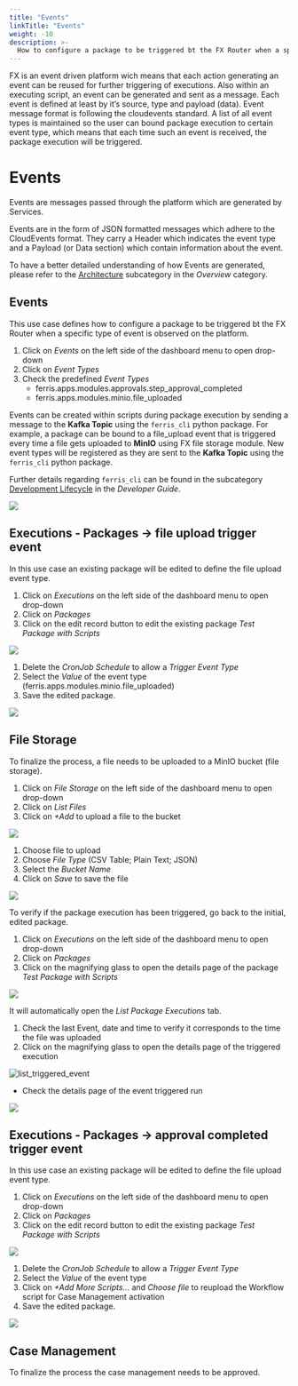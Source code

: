 ```yaml
---
title: "Events"
linkTitle: "Events"
weight: -10
description: >-
  How to configure a package to be triggered bt the FX Router when a specific type of event is observed on the platform.
---
```


FX is an event driven platform wich means that each action generating an event can be reused for further triggering of executions. Also within an executing script, an event can be generated and sent as a message. Each event is defined at least by it’s source, type and payload (data). Event message format is following the cloudevents standard. A list of all event types is maintained so the user can bound package execution to certain event type, which means that each time such an event is received, the package execution will be triggered.

# Events

Events are messages passed through the platform which are generated by Services.

Events are in the form of JSON formatted messages which adhere to the CloudEvents format. They carry a Header which indicates the event type and a Payload (or Data section) which contain information about the event.

To have a better detailed understanding of how Events are generated, please refer to the [Architecture](/docs/overview/architecture-overview/ "Architecture Overview") subcategory in the *Overview* category.

## Events

This use case defines how to configure a package to be triggered bt the FX Router when a specific type of event is observed on the platform.

1. Click on *Events* on the left side of the dashboard menu to open drop-down
2. Click on *Event Types* 
3. Check the predefined *Event Types* 
   - ferris.apps.modules.approvals.step_approval_completed
   - ferris.apps.modules.minio.file_uploaded

Events can be created within scripts during package execution by sending a message to the **Kafka Topic** using the `ferris_cli` python package. For example, a package can be bound to a file_upload event that is triggered every time a file gets uploaded to **MinIO** using FX file storage module. New event types will be registered as they are sent to the **Kafka Topic** using the `ferris_cli` python package.

Further details regarding `ferris_cli` can be found in the subcategory [Development Lifecycle](/docs/developerguide/development-lifecycle/ "development-lifecycle") in the *Developer Guide*.

![](/images/events_event_types.png)

## Executions - Packages -> file upload trigger event

In this use case an existing package will be edited to define the file upload event type.

1. Click on *Executions* on the left side of the dashboard menu to open drop-down
2. Click on *Packages*
3. Click on the edit record button to edit the existing package *Test Package with Scripts*

![](/images/edit_package_event.png)

1. Delete the *CronJob Schedule* to allow a *Trigger Event Type*
2. Select the *Value* of the event type (ferris.apps.modules.minio.file_uploaded)
3. Save the edited package.

![](/images/save_edited_package_event.png)

## File Storage

To finalize the process, a file needs to be uploaded to a MinIO bucket (file storage).

1. Click on *File Storage* on the left side of the dashboard menu to open drop-down
2. Click on *List Files* 
3. Click on *+Add* to upload a file to the bucket

![](/images/list_files_event.png)

1. Choose file to upload
2. Choose *File Type*  (CSV Table; Plain Text; JSON)
3. Select the *Bucket Name*
4. Click on *Save* to save the file 

![](/images/upload_file_event.png)

To verify if the package execution has been triggered, go back to the initial, edited package.

1. Click on *Executions* on the left side of the dashboard menu to open drop-down
2. Click on *Packages*
3. Click on the magnifying glass to open the details page of the package *Test Package with Scripts*

![](/images/package_details_event.png)

It will automatically open the *List Package Executions* tab.

1. Check the last Event, date and time to verify it corresponds to the time the file was uploaded
2. Click on the magnifying glass to open the details page of the triggered execution

![list_triggered_event](/images/list_triggered_event.png)

- Check the details page of the event triggered run

![](/images/details_page_event.png)

## Executions - Packages -> approval completed trigger event

In this use case an existing package will be edited to define the file upload event type.

1. Click on *Executions* on the left side of the dashboard menu to open drop-down
2. Click on *Packages*
3. Click on the edit record button to edit the existing package *Test Package with Scripts*

![](/images/edit_package_event.png)

1. Delete the *CronJob Schedule* to allow a *Trigger Event Type*
2. Select the *Value* of the event type
3. Click on *+Add More Scripts...* and *Choose file* to reupload the Workflow script for Case Management activation
4. Save the edited package.

![](/images/save_package_approval_event.png)

## Case Management

To finalize the process the case management needs to be approved.



